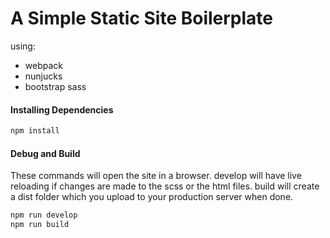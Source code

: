 # A Simple Static Site Boilerplate
using:
- webpack
- nunjucks
- bootstrap sass

#### Installing Dependencies
```bash
npm install
```

#### Debug and Build
These commands will open the site in a browser. develop will have live reloading if changes are made to the scss or the html files. build will create a dist folder which you upload to your production server when done.
```bash
npm run develop
npm run build
```
